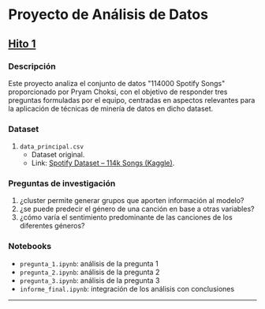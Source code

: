 # Proyecto de Análisis de Datos

## <u>Hito 1</u>

### Descripción
Este proyecto analiza el conjunto de datos "114000 Spotify Songs" proporcionado por Pryam Choksi, con el objetivo de responder tres preguntas formuladas por el equipo, centradas en aspectos relevantes para la aplicación de técnicas de minería de datos en dicho dataset.

### Dataset
1) `data_principal.csv`
    - Dataset original.
    - Link: [Spotify Dataset – 114k Songs (Kaggle)](https://www.kaggle.com/datasets/priyamchoksi/spotify-dataset-114k-songs?resource=download).

### Preguntas de investigación
1. ¿cluster permite generar grupos que aporten información al modelo? 
2. ¿se puede predecir el género de una canción en base a otras variables?
3. ¿cómo varía el sentimiento predominante de las canciones de los diferentes géneros?

### Notebooks
- `pregunta_1.ipynb`: análisis de la pregunta 1
- `pregunta_2.ipynb`: análisis de la pregunta 2
- `pregunta_3.ipynb`: análisis de la pregunta 3
- `informe_final.ipynb`: integración de los análisis con conclusiones

---

